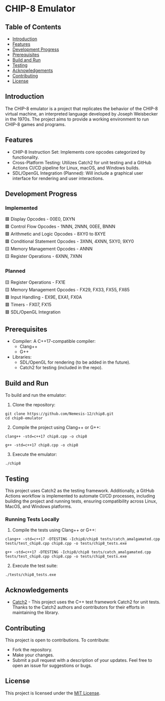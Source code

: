 # CHIP-8 Emulator

## Table of Contents
- [Introduction](#introduction)
- [Features](#features)
- [Development Progress](#development-progress)
- [Prerequisites](#prerequisites)
- [Build and Run](#build-and-run)
- [Testing](#testing)
- [Acknowledgements](#acknowledgements)
- [Contributing](#contributing)
- [License](#license)

## Introduction

The CHIP-8 emulator is a project that replicates the behavior of the CHIP-8 virtual machine, an interpreted language developed by Joseph Weisbecker in the 1970s. The project aims to provide a working environment to run CHIP-8 games and programs.

## Features

- CHIP-8 Instruction Set: Implements core opcodes categorized by functionality.
- Cross-Platform Testing: Utilizes Catch2 for unit testing and a GitHub Actions CI/CD pipeline for Linux, macOS, and Windows builds.
- SDL/OpenGL Integration (Planned): Will include a graphical user interface for rendering and user interactions.

## Development Progress

### Implemented

🟩 Display Opcodes - 00E0, DXYN  
🟩 Control Flow Opcodes - 1NNN, 2NNN, 00EE, BNNN  
🟩 Arithmetic and Logic Opcodes - 8XY0 to 8XYE   
🟩 Conditional Statement Opcodes - 3XNN, 4XNN, 5XY0, 9XY0  
🟨 Memory Management Opcodes - ANNN  
🟨 Register Operations - 6XNN, 7XNN  

### Planned

🟨 Register Operations - FX1E  
🟨 Memory Management Opcodes - FX29, FX33, FX55, FX65  
🟥 Input Handling - EX9E, EXA1, FX0A  
🟥 Timers - FX07, FX15  
🟥 SDL/OpenGL Integration  

## Prerequisites

- Compiler: A C++17-compatible compiler:
  - Clang++
  - G++
- Libraries:
  - SDL/OpenGL for rendering (to be added in the future).
  - Catch2 for testing (included in the repo).

## Build and Run

To build and run the emulator:

1. Clone the repository:

```console
git clone https://github.com/Nemesis-12/chip8.git
cd chip8-emulator
```

2. Compile the project using Clang++ or G++:

```console
clang++ -std=c++17 chip8.cpp -o chip8
```
```console
g++ -std=c++17 chip8.cpp -o chip8
```

3. Execute the emulator:

```console
./chip8
```

## Testing

This project uses Catch2 as the testing framework. Additionally, a GitHub Actions workflow is implemented to automate CI/CD processes, including building the project and running tests, ensuring compatibility across Linux, MacOS, and Windows platforms.

### Running Tests Locally

1. Compile the tests using Clang++ or G++:

```console
clang++ -std=c++17 -DTESTING -Ichip8/chip8 tests/catch_amalgamated.cpp tests/test_chip8.cpp chip8.cpp -o tests/chip8_tests.exe
```

```console
g++ -std=c++17 -DTESTING -Ichip8/chip8 tests/catch_amalgamated.cpp tests/test_chip8.cpp chip8.cpp -o tests/chip8_tests.exe
```

2. Execute the test suite:

```console
./tests/chip8_tests.exe
```

## Acknowledgements

- [Catch2](https://github.com/catchorg/Catch2) - This project uses the C++ test framework Catch2 for unit tests. Thanks to the Catch2 authors and contributors for their efforts in maintaining the library.

## Contributing
This project is open to contributions. To contribute:
- Fork the repository.
- Make your changes.
- Submit a pull request with a description of your updates.
Feel free to open an issue for suggestions or bugs.

## License
This project is licensed under the [MIT License](LICENSE).